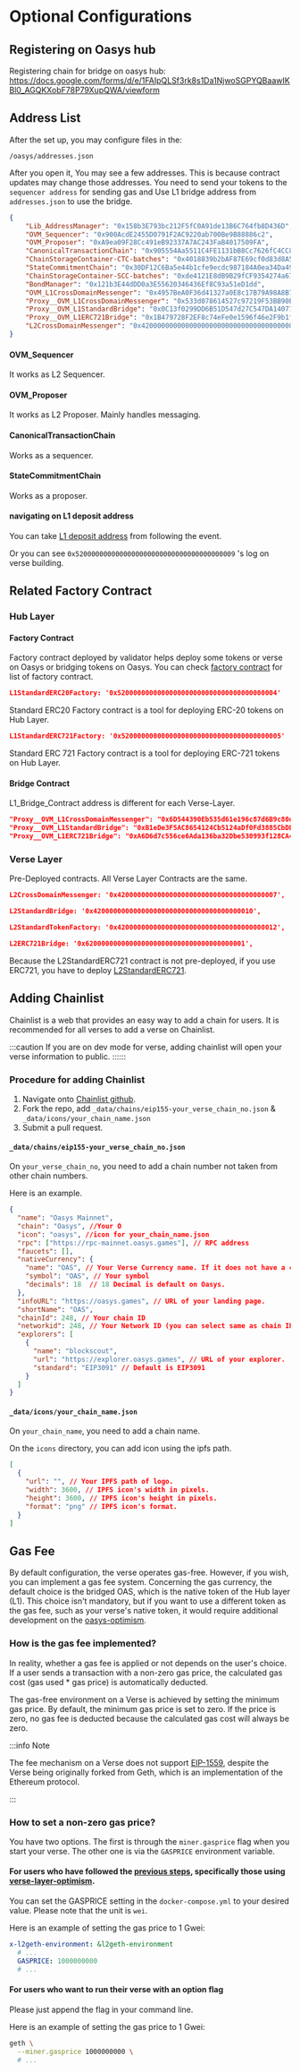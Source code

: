 # Optional Configurations


## Registering on Oasys hub

Registering chain for bridge on oasys hub: https://docs.google.com/forms/d/e/1FAIpQLSf3rk8s1Da1NjwoSGPYQBaawIKBl0_AGQKXobF78P79XupQWA/viewform

## Address List

After the set up, you may configure files in the: 

```
/oasys/addresses.json
```

After you open it, You may see a few addresses. This is because contract updates may change those addresses. 
You need to send your tokens to the `sequencer address` for sending gas and Use L1 bridge address from `addresses.json` to use the bridge.

```JSON
{
    "Lib_AddressManager": "0x158b3E793bc212F5fC0A91de13B6C764fb8D436D",
    "OVM_Sequencer": "0x900AcdE2455D0791F2AC9220ab700Be9B88886c2",
    "OVM_Proposer": "0xA9ea09F28Cc491eB92337A7AC243FaB4017509FA",
    "CanonicalTransactionChain": "0x905554Aa5511C4FE1131bB8Cc7626fC4CC86E7e0",
    "ChainStorageContainer-CTC-batches": "0x4018839b2bAF87E69cf0d83d8A5bA0553E750417",
    "StateCommitmentChain": "0x30DF12C6Ba5e44b1cfe9ecdc987184A0ea34Da49",
    "ChainStorageContainer-SCC-batches": "0xde4121E8dB9B29fCF9354274a6726B176EC8a545",
    "BondManager": "0x121b3E44dDD0a3E55620346436Ef8C93a51eD1dd",
    "OVM_L1CrossDomainMessenger": "0x4957BeA0F36d41327a0E8c17B79A98A8B76c3eF7",
    "Proxy__OVM_L1CrossDomainMessenger": "0x533d078614527c97219F53BB90E72c3a7A400a1d",
    "Proxy__OVM_L1StandardBridge": "0x0C13f0299DD6B51D547d27C547DA14077Ad4BfFE",
    "Proxy__OVM_L1ERC721Bridge": "0x1B479728F2EF8c74eFe0e1596f46e2F9b1f11529",
    "L2CrossDomainMessenger": "0x4200000000000000000000000000000000000007"
}
```

#### OVM_Sequencer 

It works as L2 Sequencer. 

#### OVM_Proposer

It works as L2 Proposer. Mainly handles messaging.

#### CanonicalTransactionChain

Works as a sequencer. 

#### StateCommitmentChain

Works as a proposer. 

#### navigating on L1 deposit address
 
You can take [L1 deposit address](https://github.com/oasysgames/oasys-optimism/blob/8f1467bf973a6587fb7482e60cecaf7c50ee78f9/packages/contracts/contracts/oasys/L1/build/L1BuildDeposit.sol#L37) from following the event. 

Or you can see `0x5200000000000000000000000000000000000009` 's log on verse building. 


## Related Factory Contract 


### Hub Layer 

#### Factory Contract

Factory contract deployed by validator helps deploy some tokens or verse on Oasys or bridging tokens on Oasys.
You can check [factory contract](https://github.com/oasysgames/oasys-validator/blob/e33f9c71d4c2bb2ba62f94c979c3d293979904d9/contracts/oasys/contracts.go) for list of factory contract. 


```JSON
L1StandardERC20Factory: '0x5200000000000000000000000000000000000004'
```
Standard ERC20 Factory contract is a tool for deploying ERC-20 tokens on Hub Layer.

```JSON
L1StandardERC721Factory: '0x5200000000000000000000000000000000000005'
```

Standard ERC 721 Factory contract is a tool for deploying ERC-721 tokens on Hub Layer.

#### Bridge Contract
L1_Bridge_Contract address is different for each Verse-Layer.

```JSON
"Proxy__OVM_L1CrossDomainMessenger": "0x6D544390Eb535d61e196c87d6B9c80dCD8628Acd",
"Proxy__OVM_L1StandardBridge": "0xB1eDe3F5AC8654124Cb5124aDf0Fd3885CbDD1F7",
"Proxy__OVM_L1ERC721Bridge": "0xA6D6d7c556ce6Ada136ba32Dbe530993f128CA44",
```


### Verse Layer 

Pre-Deployed contracts. All Verse Layer Contracts are the same. 

```json
L2CrossDomainMessenger: '0x4200000000000000000000000000000000000007',
```

```JSON
L2StandardBridge: '0x4200000000000000000000000000000000000010',
```

```json
L2StandardTokenFactory: '0x4200000000000000000000000000000000000012',
```

```JSON
L2ERC721Bridge: '0x6200000000000000000000000000000000000001',
```

Because the L2StandardERC721 contract is not pre-deployed, if you use ERC721, you have to deploy [L2StandardERC721](https://github.com/oasysgames/oasys-optimism/blob/develop/packages/contracts/contracts/oasys/L2/token/L2StandardERC721.sol).

## Adding Chainlist 

Chainlist is a web that provides an easy way to add a chain for users. It is recommended for all verses to add a verse on Chainlist. 

:::caution
If you are on dev mode for verse, adding chainlist will open your verse information to public.
::::::

### Procedure for adding Chainlist

1. Navigate onto [Chainlist github](https://github.com/ethereum-lists/chains).
2. Fork the repo, add `_data/chains/eip155-your_verse_chain_no.json` & `_data/icons/your_chain_name.json`
3. Submit a pull request. 


#### `_data/chains/eip155-your_verse_chain_no.json`

On `your_verse_chain_no`, you need to add a chain number not taken from other chain numbers.

Here is an example. 

```json
{
  "name": "Oasys Mainnet",
  "chain": "Oasys", //Your O
  "icon": "oasys", //icon for your_chain_name.json
  "rpc": ["https://rpc-mainnet.oasys.games"], // RPC address
  "faucets": [],
  "nativeCurrency": {
    "name": "OAS", // Your Verse Currency name. If it does not have a currency, the default is OAS. 
    "symbol": "OAS", // Your symbol 
    "decimals": 18  // 18 Decimal is default on Oasys.
  },
  "infoURL": "https://oasys.games", // URL of your landing page. 
  "shortName": "OAS", 
  "chainId": 248, // Your chain ID
  "networkid": 248, // Your Network ID (you can select same as chain ID)
  "explorers": [
    {
      "name": "blockscout",
      "url": "https://explorer.oasys.games", // URL of your explorer. 
      "standard": "EIP3091" // Default is EIP3091
    }
  ]
}
```

#### `_data/icons/your_chain_name.json`

On `your_chain_name`, you need to add a chain name.

On the `icons` directory, you can add icon using the ipfs path. 

```json
[
  {
    "url": "", // Your IPFS path of logo.
    "width": 3600, // IPFS icon's width in pixels.
    "height": 3600, // IPFS icon's height in pixels.
    "format": "png" // IPFS icon's format.
  }
]
```

## Gas Fee

By default configuration, the verse operates gas-free. However, if you wish, you can implement a gas fee system. Concerning the gas currency, the default choice is the bridged OAS, which is the native token of the Hub layer (L1). This choice isn't mandatory, but if you want to use a different token as the gas fee, such as your verse's native token, it would require additional development on the [oasys-optimism](https://github.com/oasysgames/oasys-optimism).



### How is the gas fee implemented?
In reality, whether a gas fee is applied or not depends on the user's choice. If a user sends a transaction with a non-zero gas price, the calculated gas cost (gas used * gas price) is automatically deducted.

The gas-free environment on a Verse is achieved by setting the minimum gas price. By default, the minimum gas price is set to zero. If the price is zero, no gas fee is deducted because the calculated gas cost will always be zero.

:::info Note

The fee mechanism on a Verse does not support [EIP-1559](https://eips.ethereum.org/EIPS/eip-1559), despite the Verse being originally forked from Geth, which is an implementation of the Ethereum protocol.

:::

### How to set a non-zero gas price?

You have two options. The first is through the `miner.gasprice` flag when you start your verse. The other one is via the `GASPRICE` environment variable.

#### For users who have followed the [previous steps](/docs/verse-developer/how-to-build-verse/1-2-manual#2-clone-verse-layer-optimism-repository), specifically those using [verse-layer-optimism](https://github.com/oasysgames/verse-layer-optimism).

You can set the GASPRICE setting in the `docker-compose.yml` to your desired value. Please note that the unit is `wei`.

Here is an example of setting the gas price to 1 Gwei:
```yml
x-l2geth-environment: &l2geth-environment
  # ...
  GASPRICE: 1000000000
  # ...
```

#### For users who want to run their verse with an option flag

Please just append the flag in your command line.

Here is an example of setting the gas price to 1 Gwei:
```sh
geth \
  --miner.gasprice 1000000000 \
  # ...
```
